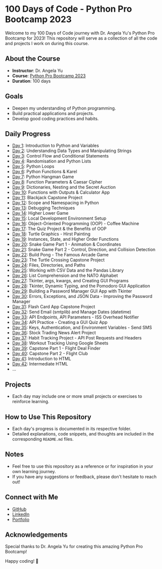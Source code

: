 # 100 Days of Code - Python Pro Bootcamp 2023

Welcome to my 100 Days of Code journey with Dr. Angela Yu's Python Pro Bootcamp for 2023! This repository will serve as a collection of all the code and projects I work on during this course.

## About the Course
- **Instructor**: Dr. Angela Yu
- **Course**: [Python Pro Bootcamp 2023](https://www.udemy.com/course/100-days-of-code/)
- **Duration**: 100 days

## Goals
- Deepen my understanding of Python programming.
- Build practical applications and projects.
- Develop good coding practices and habits.

## Daily Progress
- [Day 1](Day1/README.md): Introduction to Python and Variables
- [Day 2](Day2/README.md): Understanding Data Types and Manipulating Strings
- [Day 3](Day3/README.md): Control Flow and Conditional Statements
- [Day 4](Day4/README.md): Randomisation and Python Lists
- [Day 5](Day5/README.md): Python Loops
- [Day 6](Day6/README.md): Python Functions & Karel
- [Day 7](Day7/README.md): Python Hangman Game
- [Day 8](Day8/README.md): Function Parameters & Caesar Cipher
- [Day 9](Day9/README.md): Dictionaries, Nesting and the Secret Auction
- [Day 10](Day10/README.md): Functions with Outputs & Calculator App
- [Day 11](Day11/README.md): Blackjack Capstone Project
- [Day 12](Day12/README.md): Scope and Namespacing in Python
- [Day 13](Day13/README.md): Debugging Techniques
- [Day 14](Day14/README.md): Higher Lower Game
- [Day 15](Day15/README.md): Local Development Environment Setup
- [Day 16](Day16/README.md): Object-Oriented Programming (OOP) - Coffee Machine
- [Day 17](Day17/README.md): The Quiz Project & the Benefits of OOP
- [Day 18](Day18/README.md): Turtle Graphics - Hirst Painting
- [Day 19](Day19/README.md): Instances, State, and Higher Order Functions
- [Day 20](Day20/README.md): Snake Game Part 1 - Animation & Coordinates
- [Day 21](Day21/README.md): Snake Game Part 2 - Control, Direction, and Collision Detection
- [Day 22](Day22/README.md): Build Pong - The Famous Arcade Game
- [Day 23](Day23/README.md): The Turtle Crossing Capstone Project
- [Day 24](Day24/README.md): Files, Directories, and Paths
- [Day 25](Day25/README.md): Working with CSV Data and the Pandas Library
- [Day 26](Day26/README.md): List Comprehension and the NATO Alphabet
- [Day 27](Day27/README.md): Tkinter, args, kwargs, and Creating GUI Programs
- [Day 28](Day28/README.md): Tkinter, Dynamic Typing, and the Pomodoro GUI Application
- [Day 29](Day29/README.md): Building a Password Manager GUI App with Tkinter
- [Day 30](Day30/README.md): Errors, Exceptions, and JSON Data - Improving the Password Manager
- [Day 31](Day31/README.md): Flash Card App Capstone Project
- [Day 32](Day32/README.md): Send Email (smtplib) and Manage Dates (datetime)
- [Day 33](Day33/README.md): API Endpoints, API Parameters - ISS Overhead Notifier
- [Day 34](Day34/README.md): API Practice - Creating a GUI Quiz App
- [Day 35](Day35/README.md): Keys, Authentication, and Environment Variables - Send SMS
- [Day 36](Day36/README.md): Stock Trading News Alert Project
- [Day 37](Day37/README.md): Habit Tracking Project - API Post Requests and Headers
- [Day 38](Day38/README.md): Workout Tracking Using Google Sheets
- [Day 39](Day39/README.md): Capstone Part 1 - Flight Deal Finder
- [Day 40](Day40/README.md): Capstone Part 2 - Flight Club
- [Day 41](Day41/README.md): Introduction to HTML
- [Day 42](Day42/README.md): Intermediate HTML
- ...

## Projects
- Each day may include one or more small projects or exercises to reinforce learning.

## How to Use This Repository
- Each day's progress is documented in its respective folder.
- Detailed explanations, code snippets, and thoughts are included in the corresponding `README.md` files.

## Notes
- Feel free to use this repository as a reference or for inspiration in your own learning journey.
- If you have any suggestions or feedback, please don't hesitate to reach out!

## Connect with Me
- [GitHub](https://github.com/prathibha97)
- [LinkedIn](www.linkedin.com/in/prathibha-ratnayake)
- [Portfolio](https://prathibha-portfolio.vercel.app)

## Acknowledgements
Special thanks to Dr. Angela Yu for creating this amazing Python Pro Bootcamp!

Happy coding! 🚀
